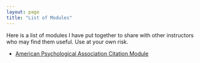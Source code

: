 ```yaml
---
layout: page
title: "List of Modules"
---
```

Here is a list of modules I have put together to share with other instructors who may find them useful. Use at your own risk.

* [American Psychological Association Citation Module](/modules/apa/)